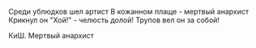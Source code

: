 Среди ублюдков шел артист
В кожанном плаще - мертвый анархист
Крикнул он "Хой!" - челюсть долой!
Трупов вел он за собой!


КиШ. Мертвый анархист